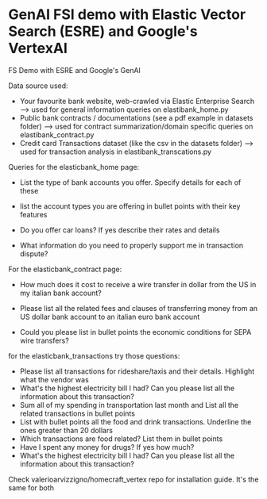 # GenAI FSI demo with Elastic Vector Search (ESRE) and Google's VertexAI
FS Demo with ESRE and Google's GenAI

Data source used:
- Your favourite bank website, web-crawled via Elastic Enterprise Search --> used for general information queries on elastibank_home.py
- Public bank contracts / documentations (see a pdf example in datasets folder) --> used for contract summarization/domain specific queries on elastibank_contract.py
- Credit card Transactions dataset (like the csv in the datasets folder) --> used for transaction analysis in elastibank_transcations.py


Queries for the elasticbank_home page:

- List the type of bank accounts you offer. Specify details for each of these

- list the account types you are offering in bullet points with their key features

- Do you offer car loans? If yes describe their rates and details

- What information do you need to properly support me in transaction dispute?

For the elasticbank_contract page:

- How much does it cost to receive a wire transfer in dollar from the US in my italian bank account?

- Please list all the related fees and clauses of transferring money from an US dollar bank account to an italian euro bank account

- Could you please list in bullet points the economic conditions for SEPA wire transfers?

for the elasticbank_transactions try those questions:

- Please list all transactions for rideshare/taxis and their details. Highlight what the vendor was
- What's the highest electricity bill I had? Can you please list all the information about this transaction?
- Sum all of my spending in transportation last month and List all the related transactions in bullet points
- List with bullet points all the food and drink transactions. Underline the ones greater than 20 dollars
- Which transactions are food related? List them in bullet points
- Have I spent any money for drugs? If yes how much?
- What's the highest electricity bill I had? Can you please list all the information about this transaction?

Check valerioarvizzigno/homecraft_vertex repo for installation guide. It's the same for both